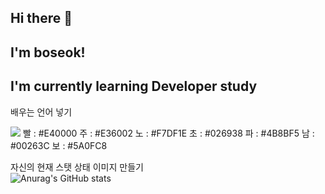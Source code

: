 ## Hi there 👋

<!--
**choiboseok/choiboseok** is a ✨ _special_ ✨ repository because its `README.md` (this file) appears on your GitHub profile.

Here are some ideas to get you started:

- 🔭 I’m currently working on ...
- 🌱 I’m currently learning ...
- 👯 I’m looking to collaborate on ...
- 🤔 I’m looking for help with ...
- 💬 Ask me about ...
- 📫 How to reach me: ...
- 😄 Pronouns: ...
- ⚡ Fun fact: ...
-->
## I'm boseok!
## I'm currently learning Developer study
배우는 언어 넣기<br>
<html>
  <img src="https://img.shields.io/badge/JAVA-#E40000?style=for-the-badge&logo=java&logoColor=white">
  빨 : #E40000
  주 : #E36002
  노 : #F7DF1E
  초 : #026938
  파 : #4B8BF5
  남 : #00263C
  보 : #5A0FC8
</html>


자신의 현재 스탯 상태 이미지 만들기
<br>
![Anurag's GitHub stats](https://github-readme-stats.vercel.app/api?username=choiboseok&show_icons=true&theme=dracula)
